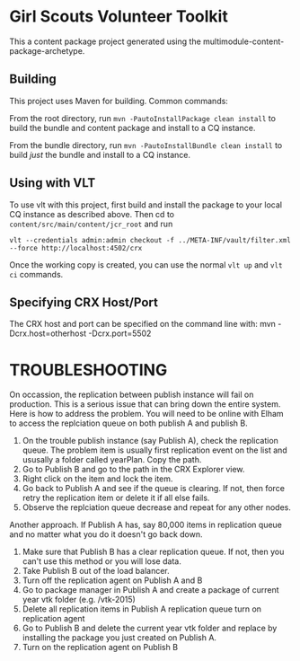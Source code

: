 Girl Scouts Volunteer Toolkit
========

This a content package project generated using the multimodule-content-package-archetype.

Building
--------

This project uses Maven for building. Common commands:

From the root directory, run ``mvn -PautoInstallPackage clean install`` to build the bundle and content package and install to a CQ instance.

From the bundle directory, run ``mvn -PautoInstallBundle clean install`` to build *just* the bundle and install to a CQ instance.

Using with VLT
--------------

To use vlt with this project, first build and install the package to your local CQ instance as described above. Then cd to `content/src/main/content/jcr_root` and run

    vlt --credentials admin:admin checkout -f ../META-INF/vault/filter.xml --force http://localhost:4502/crx

Once the working copy is created, you can use the normal ``vlt up`` and ``vlt ci`` commands.

Specifying CRX Host/Port
------------------------

The CRX host and port can be specified on the command line with:
mvn -Dcrx.host=otherhost -Dcrx.port=5502 <goals>


TROUBLESHOOTING
===============
On occassion, the replication between publish instance will fail on production.  This is a serious issue that can bring down the entire system.  Here is how to address the problem.  You will need to be online with Elham to access the replciation queue on both publish A and publish B.
1. On the trouble publish instance (say Publish A), check the replication queue.  The problem item is usually first replication event on the list and ususally a folder called yearPlan.  Copy the path.
2. Go to Publish B and go to the path in the CRX Explorer view.
3. Right click on the item and lock the item.
4. Go back to Publish A and see if the queue is clearing. If not, then force retry the replication item or delete it if all else fails.
5. Observe the replciation queue decrease and repeat for any other nodes.

Another approach.  If Publish A has, say 80,000 items in replication queue and no matter what you do it doesn't go back down.  
1. Make sure that Publish B has a clear replication queue.  If not, then you can't use this method or you will lose data.
2. Take Publish B out of the load balancer.
3. Turn off the replication agent on Publish A and B
4. Go to package manager in Publish A and create a package of current year vtk folder (e.g. /vtk-2015)
5. Delete all replication items in Publish A replication queue turn on replication agent 
6. Go to Publish B and delete the current year vtk folder and replace by installing the package you just created on Publish A.
7. Turn on the replication agent on Publish B

